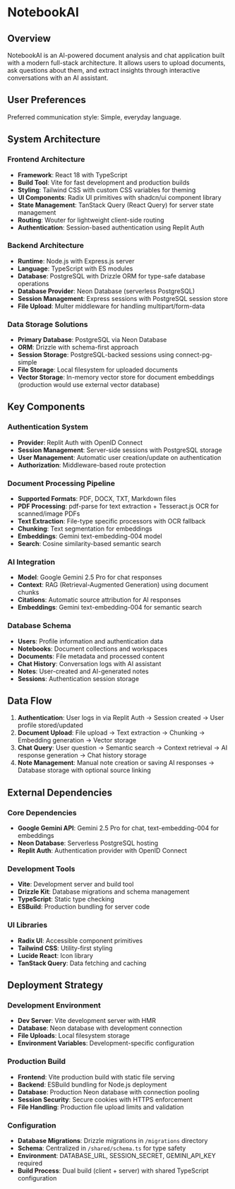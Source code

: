 # NotebookAI

## Overview

NotebookAI is an AI-powered document analysis and chat application built with a modern full-stack architecture. It allows users to upload documents, ask questions about them, and extract insights through interactive conversations with an AI assistant.

## User Preferences

Preferred communication style: Simple, everyday language.

## System Architecture

### Frontend Architecture
- **Framework**: React 18 with TypeScript
- **Build Tool**: Vite for fast development and production builds
- **Styling**: Tailwind CSS with custom CSS variables for theming
- **UI Components**: Radix UI primitives with shadcn/ui component library
- **State Management**: TanStack Query (React Query) for server state management
- **Routing**: Wouter for lightweight client-side routing
- **Authentication**: Session-based authentication using Replit Auth

### Backend Architecture
- **Runtime**: Node.js with Express.js server
- **Language**: TypeScript with ES modules
- **Database**: PostgreSQL with Drizzle ORM for type-safe database operations
- **Database Provider**: Neon Database (serverless PostgreSQL)
- **Session Management**: Express sessions with PostgreSQL session store
- **File Upload**: Multer middleware for handling multipart/form-data

### Data Storage Solutions
- **Primary Database**: PostgreSQL via Neon Database
- **ORM**: Drizzle with schema-first approach
- **Session Storage**: PostgreSQL-backed sessions using connect-pg-simple
- **File Storage**: Local filesystem for uploaded documents
- **Vector Storage**: In-memory vector store for document embeddings (production would use external vector database)

## Key Components

### Authentication System
- **Provider**: Replit Auth with OpenID Connect
- **Session Management**: Server-side sessions with PostgreSQL storage
- **User Management**: Automatic user creation/update on authentication
- **Authorization**: Middleware-based route protection

### Document Processing Pipeline
- **Supported Formats**: PDF, DOCX, TXT, Markdown files
- **PDF Processing**: pdf-parse for text extraction + Tesseract.js OCR for scanned/image PDFs
- **Text Extraction**: File-type specific processors with OCR fallback
- **Chunking**: Text segmentation for embeddings
- **Embeddings**: Gemini text-embedding-004 model
- **Search**: Cosine similarity-based semantic search

### AI Integration
- **Model**: Google Gemini 2.5 Pro for chat responses
- **Context**: RAG (Retrieval-Augmented Generation) using document chunks
- **Citations**: Automatic source attribution for AI responses
- **Embeddings**: Gemini text-embedding-004 for semantic search

### Database Schema
- **Users**: Profile information and authentication data
- **Notebooks**: Document collections and workspaces
- **Documents**: File metadata and processed content
- **Chat History**: Conversation logs with AI assistant
- **Notes**: User-created and AI-generated notes
- **Sessions**: Authentication session storage

## Data Flow

1. **Authentication**: User logs in via Replit Auth → Session created → User profile stored/updated
2. **Document Upload**: File upload → Text extraction → Chunking → Embedding generation → Vector storage
3. **Chat Query**: User question → Semantic search → Context retrieval → AI response generation → Chat history storage
4. **Note Management**: Manual note creation or saving AI responses → Database storage with optional source linking

## External Dependencies

### Core Dependencies
- **Google Gemini API**: Gemini 2.5 Pro for chat, text-embedding-004 for embeddings
- **Neon Database**: Serverless PostgreSQL hosting
- **Replit Auth**: Authentication provider with OpenID Connect

### Development Tools
- **Vite**: Development server and build tool
- **Drizzle Kit**: Database migrations and schema management
- **TypeScript**: Static type checking
- **ESBuild**: Production bundling for server code

### UI Libraries
- **Radix UI**: Accessible component primitives
- **Tailwind CSS**: Utility-first styling
- **Lucide React**: Icon library
- **TanStack Query**: Data fetching and caching

## Deployment Strategy

### Development Environment
- **Dev Server**: Vite development server with HMR
- **Database**: Neon database with development connection
- **File Uploads**: Local filesystem storage
- **Environment Variables**: Development-specific configuration

### Production Build
- **Frontend**: Vite production build with static file serving
- **Backend**: ESBuild bundling for Node.js deployment
- **Database**: Production Neon database with connection pooling
- **Session Security**: Secure cookies with HTTPS enforcement
- **File Handling**: Production file upload limits and validation

### Configuration
- **Database Migrations**: Drizzle migrations in `/migrations` directory
- **Schema**: Centralized in `/shared/schema.ts` for type safety
- **Environment**: DATABASE_URL, SESSION_SECRET, GEMINI_API_KEY required
- **Build Process**: Dual build (client + server) with shared TypeScript configuration